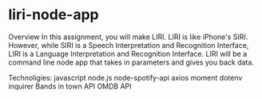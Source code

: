 # liri-node-app

Overview
In this assignment, you will make LIRI. LIRI is like iPhone's SIRI. However, while SIRI is a Speech Interpretation and Recognition Interface, LIRI is a Language Interpretation and Recognition Interface. LIRI will be a command line node app that takes in parameters and gives you back data.

Technoligies:
javascript
node.js
node-spotify-api
axios
moment
dotenv
inquirer
Bands in town API
OMDB API